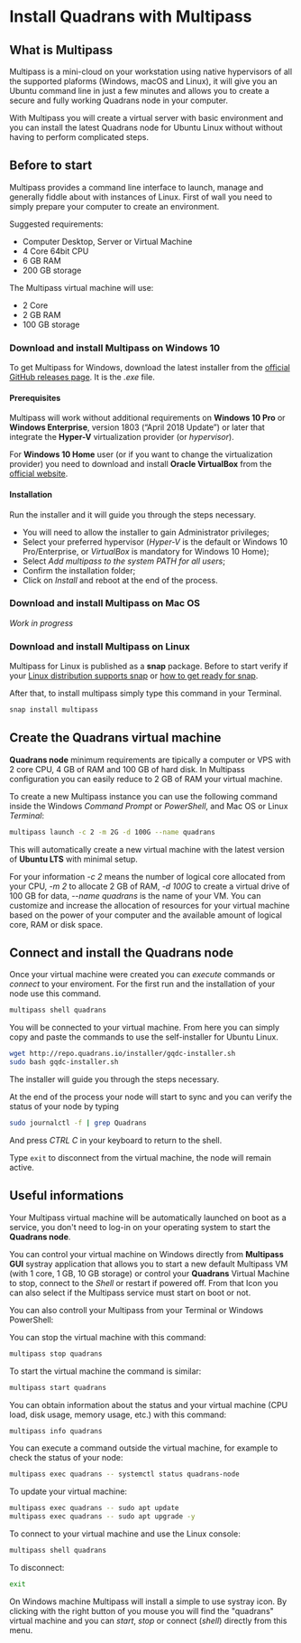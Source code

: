 Install Quadrans with Multipass
===============================

## What is Multipass

Multipass is a mini-cloud on your workstation using native hypervisors of all the supported plaforms (Windows, macOS and Linux), it will give you an Ubuntu command line in just a few minutes and allows you to create a secure and fully working Quadrans node in your computer.

With Multipass you will create a virtual server with basic environment and you can install the latest Quadrans node for Ubuntu Linux without without having to perform complicated steps.

## Before to start

Multipass provides a command line interface to launch, manage and generally fiddle about with instances of Linux. First of wall you need to simply prepare your computer to create an environment.

Suggested requirements:

* Computer Desktop, Server or Virtual Machine
* 4 Core 64bit CPU
* 6 GB RAM
* 200 GB storage

The Multipass virtual machine will use:

* 2 Core
* 2 GB RAM
* 100 GB storage

### Download and install Multipass on Windows 10

To get Multipass for Windows, download the latest installer from the  [official GitHub releases page](https://github.com/CanonicalLtd/multipass/releases/). It is the *.exe* file.

#### Prerequisites

Multipass will work without additional requirements on **Windows 10 Pro** or **Windows Enterprise**, version 1803 (“April 2018 Update”) or later that integrate the **Hyper-V** virtualization provider (or *hypervisor*).

For **Windows 10 Home** user (or if you want to change the virtualization provider) you need to download and install **Oracle VirtualBox** from the [official website](https://www.oracle.com/technetwork/server-storage/virtualbox/downloads/index.html).

#### Installation

Run the installer and it will guide you through the steps necessary. 

* You will need to allow the installer to gain Administrator privileges;
* Select your preferred hypervisor (*Hyper-V* is the default or Windows 10 Pro/Enterprise, or *VirtualBox* is mandatory for Windows 10 Home);
* Select *Add multipass to the system PATH for all users*;
* Confirm the installation folder;
* Click on *Install* and reboot at the end of the process.

### Download and install Multipass on Mac OS

*Work in progress*

### Download and install Multipass on Linux

Multipass for Linux is published as a **snap** package. Before to start verify if your [Linux distribution supports snap](https://docs.snapcraft.io/installing-snapd) or [how to get ready for snap](https://docs.snapcraft.io/installing-snapd).

After that, to install multipass simply type this command in your Terminal.

```bash
snap install multipass
```

## Create the Quadrans virtual machine

**Quadrans node** minimum requirements are tipically a computer or VPS with 2 core CPU, 4 GB of RAM and 100 GB of hard disk. In Multipass configuration you can easily reduce to 2 GB of RAM your virtual machine.

To create a new Multipass instance you can use the following command inside the Windows *Command Prompt* or *PowerShell*, and Mac OS or Linux *Terminal*: 

``` bash
multipass launch -c 2 -m 2G -d 100G --name quadrans
```

This will automatically create a new virtual machine with the latest version of **Ubuntu LTS** with minimal setup. 

For your information *-c 2* means the number of logical core allocated from your CPU, *-m 2* to allocate 2 GB of RAM, *-d 100G* to create a virtual drive of 100 GB for data, *--name quadrans* is the name of your VM. You can customize and increase the allocation of resources for your virtual machine based on the power of your computer and the available amount of logical core, RAM or disk space. 

## Connect and install the Quadrans node

Once your virtual machine were created you can *execute* commands or *connect* to your enviroment. For the first run and the installation of your node use this command.

``` bash
multipass shell quadrans
```

You will be connected to your virtual machine. From here you can simply copy and paste the commands to use the self-installer for Ubuntu Linux.

``` bash
wget http://repo.quadrans.io/installer/gqdc-installer.sh
sudo bash gqdc-installer.sh
``` 

The installer will guide you through the steps necessary.

At the end of the process your node will start to sync and you can verify the status of your node by typing

``` bash 
sudo journalctl -f | grep Quadrans
```

And press *CTRL C* in your keyboard to return to the shell. 


Type ``exit`` to disconnect from the virtual machine, the node will remain active.

## Useful informations

Your Multipass virtual machine will be automatically launched on boot as a service, you don't need to log-in on your operating system to start the **Quadrans node**.

You can control your virtual machine on Windows directly from **Multipass GUI** systray application that allows you to start a new default Multipass VM (with 1 core, 1 GB, 10 GB storage) or control your **Quadrans** Virtual Machine to stop, connect to the *Shell* or restart if powered off. From that Icon you can also select if the Multipass service must start on boot or not.

You can also controll your Multipass from your Terminal or Windows PowerShell:

You can stop the virtual machine with this command:

``` bash
multipass stop quadrans
```

To start the virtual machine the command is similar:

``` bash
multipass start quadrans
```

You can obtain information about the status and your virtual machine (CPU load, disk usage, memory usage, etc.) with this command:

``` bash
multipass info quadrans
```

You can execute a command outside the virtual machine, for example to check the status of your node:

``` bash
multipass exec quadrans -- systemctl status quadrans-node
```

To update your virtual machine:

``` bash
multipass exec quadrans -- sudo apt update
multipass exec quadrans -- sudo apt upgrade -y
```

To connect to your virtual machine and use the Linux console:

``` bash
multipass shell quadrans
```

To disconnect:

``` bash
exit
```

On Windows machine Multipass will install a simple to use systray icon. By clicking with the right button of you mouse you will find the "quadrans" virtual machine and you can *start*, *stop* or connect (*shell*) directly from this menu.